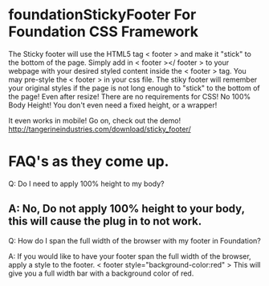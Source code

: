 foundationStickyFooter For Foundation CSS Framework
======================
The Sticky footer will use the HTML5 tag < footer > and make it "stick" to the bottom of the page.
Simply add in < footer ></ footer > to your webpage with your desired styled content inside the < footer > tag.
You may pre-style the < footer > in your css file. 
The stiky footer will remember your original styles if the page is not long enough to "stick" to the bottom of the page! Even after resize!
There are no requirements for CSS! No 100% Body Height!
You don't even need a fixed height, or a wrapper!

It even works in mobile! Go on, check out the demo! http://tangerineindustries.com/download/sticky_footer/

FAQ's as they come up.
=====================
Q: Do I need to apply 100% height to my body?

A: No, Do not apply 100% height to your body, this will cause the plug in to not work.
---
Q: How do I span the full width of the browser with my footer in Foundation?

A: If you would like to have your footer span the full width of the browser, apply a style to the footer.
< footer style="background-color:red" >
This will give you a full width bar with a background color of red.
